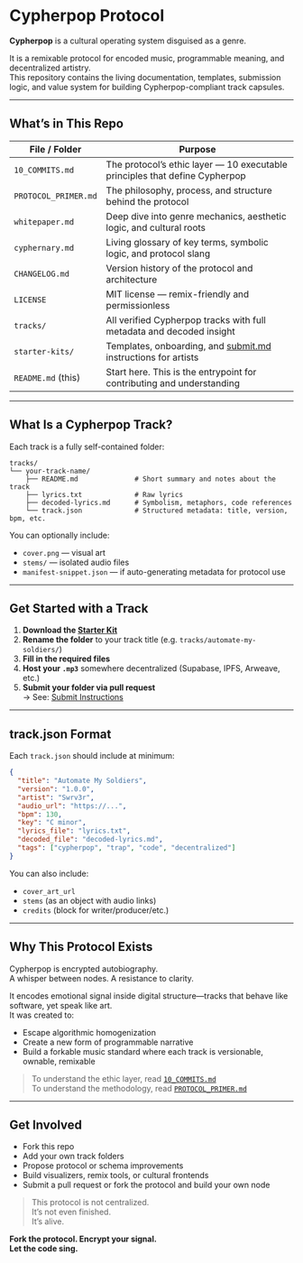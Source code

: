 # Cypherpop Protocol

**Cypherpop** is a cultural operating system disguised as a genre.

It is a remixable protocol for encoded music, programmable meaning, and decentralized artistry.  
This repository contains the living documentation, templates, submission logic, and value system for building Cypherpop-compliant track capsules.

---

## What’s in This Repo

| File / Folder              | Purpose                                                                 |
|----------------------------|-------------------------------------------------------------------------|
| `10_COMMITS.md`            | The protocol’s ethic layer — 10 executable principles that define Cypherpop |
| `PROTOCOL_PRIMER.md` | The philosophy, process, and structure behind the protocol             |
| `whitepaper.md`            | Deep dive into genre mechanics, aesthetic logic, and cultural roots      |
| `cyphernary.md`            | Living glossary of key terms, symbolic logic, and protocol slang         |
| `CHANGELOG.md`             | Version history of the protocol and architecture                         |
| `LICENSE`                  | MIT license — remix-friendly and permissionless                          |
| `tracks/`                  | All verified Cypherpop tracks with full metadata and decoded insight     |
| `starter-kits/`            | Templates, onboarding, and [submit.md](starter-kits/submit.md) instructions for artists |
| `README.md` (this)         | Start here. This is the entrypoint for contributing and understanding    |

---

## What Is a Cypherpop Track?

Each track is a fully self-contained folder:

```
tracks/
└── your-track-name/
    ├── README.md              # Short summary and notes about the track
    ├── lyrics.txt             # Raw lyrics
    ├── decoded-lyrics.md      # Symbolism, metaphors, code references
    └── track.json             # Structured metadata: title, version, bpm, etc.
```

You can optionally include:
- `cover.png` — visual art
- `stems/` — isolated audio files
- `manifest-snippet.json` — if auto-generating metadata for protocol use

---

## Get Started with a Track

1. **Download the [Starter Kit](starter-kits/track-template.zip)**  
2. **Rename the folder** to your track title (e.g. `tracks/automate-my-soldiers/`)  
3. **Fill in the required files**
4. **Host your `.mp3`** somewhere decentralized (Supabase, IPFS, Arweave, etc.)  
5. **Submit your folder via pull request**  
   → See: [Submit Instructions](starter-kits/submit.md)

---

## track.json Format

Each `track.json` should include at minimum:

```json
{
  "title": "Automate My Soldiers",
  "version": "1.0.0",
  "artist": "Swrv3r",
  "audio_url": "https://...",
  "bpm": 130,
  "key": "C minor",
  "lyrics_file": "lyrics.txt",
  "decoded_file": "decoded-lyrics.md",
  "tags": ["cypherpop", "trap", "code", "decentralized"]
}
```

You can also include:
- `cover_art_url`
- `stems` (as an object with audio links)
- `credits` (block for writer/producer/etc.)

---

## Why This Protocol Exists

Cypherpop is encrypted autobiography.  
A whisper between nodes. A resistance to clarity.

It encodes emotional signal inside digital structure—tracks that behave like software, yet speak like art.  
It was created to:

- Escape algorithmic homogenization  
- Create a new form of programmable narrative  
- Build a forkable music standard where each track is versionable, ownable, remixable

> To understand the ethic layer, read [`10_COMMITS.md`](./10_COMMITS.md)  
> To understand the methodology, read [`PROTOCOL_PRIMER.md`](./PROTOCOL_PRIMER.md)

---

## Get Involved

- Fork this repo  
- Add your own track folders  
- Propose protocol or schema improvements  
- Build visualizers, remix tools, or cultural frontends  
- Submit a pull request or fork the protocol and build your own node

> This protocol is not centralized.  
> It’s not even finished.  
> It’s alive.

**Fork the protocol. Encrypt your signal.  
Let the code sing.**

